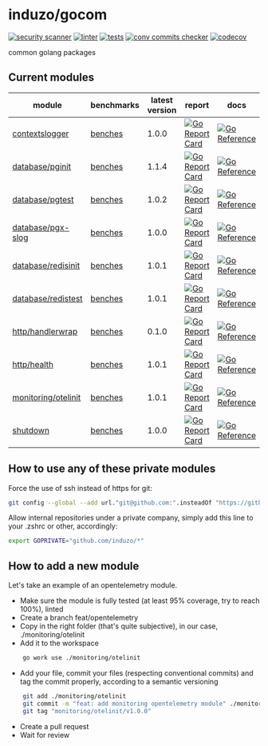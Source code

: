 # induzo/gocom

[![security scanner](https://github.com/induzo/gocom/actions/workflows/sec-scanner.yml/badge.svg)](https://github.com/induzo/gocom/actions/workflows/sec-scanner.yml) [![linter](https://github.com/induzo/gocom/actions/workflows/linter.yml/badge.svg)](https://github.com/induzo/gocom/actions/workflows/linter.yml) [![tests](https://github.com/induzo/gocom/actions/workflows/tests.yml/badge.svg)](https://github.com/induzo/gocom/actions/workflows/tests.yml) [![conv commits checker](https://github.com/induzo/gocom/actions/workflows/conv-commits-checker.yml/badge.svg)](https://github.com/induzo/gocom/actions/workflows/conv-commits-checker.yml) [![codecov](https://codecov.io/gh/induzo/gocom/branch/main/graph/badge.svg?token=UBWDRLOYDU)](https://codecov.io/gh/induzo/gocom)

common golang packages

## Current modules

| module                                     | benchmarks                                                    | latest version | report                                                                                                                                                                       | docs                                                                                                                                                        |
| ------------------------------------------ | ------------------------------------------------------------- | -------------- | ---------------------------------------------------------------------------------------------------------------------------------------------------------------------------- | ----------------------------------------------------------------------------------------------------------------------------------------------------------- |
| [contextslogger](contextslogger)           | [benches](https://induzo.github.io/gocom/contextslogger)      | 1.0.0          | [![Go Report Card](https://goreportcard.com/badge/github.com/induzo/gocom/contextslogger)](https://goreportcard.com/report/github.com/induzo/gocom/contextslogger)           | [![Go Reference](https://pkg.go.dev/badge/github.com/induzo/gocom/contextslogger.svg)](https://pkg.go.dev/github.com/induzo/gocom/contextslogger)           |
| [database/pginit](database/pginit)         | [benches](https://induzo.github.io/gocom/database/pginit)     | 1.1.4          | [![Go Report Card](https://goreportcard.com/badge/github.com/induzo/gocom/database/pginit)](https://goreportcard.com/report/github.com/induzo/gocom/database/pginit)         | [![Go Reference](https://pkg.go.dev/badge/github.com/induzo/gocom/database/pginit.svg)](https://pkg.go.dev/github.com/induzo/gocom/database/pginit)         |
| [database/pgtest](database/pgtest)         | [benches](https://induzo.github.io/gocom/database/pgtest)     | 1.0.2          | [![Go Report Card](https://goreportcard.com/badge/github.com/induzo/gocom/database/pgtest)](https://goreportcard.com/report/github.com/induzo/gocom/database/pgtest)         | [![Go Reference](https://pkg.go.dev/badge/github.com/induzo/gocom/database/pgtest.svg)](https://pkg.go.dev/github.com/induzo/gocom/database/pgtest)         |
| [database/pgx-slog](database/pgx-slog)     | [benches](https://induzo.github.io/gocom/database/pgx-slog)   | 1.0.0          | [![Go Report Card](https://goreportcard.com/badge/github.com/induzo/gocom/database/pgx-slog)](https://goreportcard.com/report/github.com/induzo/gocom/database/pgx-slog)     | [![Go Reference](https://pkg.go.dev/badge/github.com/induzo/gocom/database/pgx-slog.svg)](https://pkg.go.dev/github.com/induzo/gocom/database/pgx-slog)     |
| [database/redisinit](database/redisinit)   | [benches](https://induzo.github.io/gocom/database/redisinit)  | 1.0.1          | [![Go Report Card](https://goreportcard.com/badge/github.com/induzo/gocom/database/redisinit)](https://goreportcard.com/report/github.com/induzo/gocom/database/redisinit)   | [![Go Reference](https://pkg.go.dev/badge/github.com/induzo/gocom/database/redisinit.svg)](https://pkg.go.dev/github.com/induzo/gocom/database/redisinit)   |
| [database/redistest](database/redistest)   | [benches](https://induzo.github.io/gocom/database/redistest)  | 1.0.1          | [![Go Report Card](https://goreportcard.com/badge/github.com/induzo/gocom/database/redistest)](https://goreportcard.com/report/github.com/induzo/gocom/database/redistest)   | [![Go Reference](https://pkg.go.dev/badge/github.com/induzo/gocom/database/redistest.svg)](https://pkg.go.dev/github.com/induzo/gocom/database/redistest)   |
| [http/handlerwrap](http/handlerwrap)       | [benches](https://induzo.github.io/gocom/http/handlerwrap)    | 0.1.0          | [![Go Report Card](https://goreportcard.com/badge/github.com/induzo/gocom/http/handlerwrap)](https://goreportcard.com/report/github.com/induzo/gocom/http/handlerwrap)       | [![Go Reference](https://pkg.go.dev/badge/github.com/induzo/gocom/http/handlerwrap.svg)](https://pkg.go.dev/github.com/induzo/gocom/http/handlerwrap)       |
| [http/health](http/health)                 | [benches](https://induzo.github.io/gocom/http/health)         | 1.0.1          | [![Go Report Card](https://goreportcard.com/badge/github.com/induzo/gocom/http/health)](https://goreportcard.com/report/github.com/induzo/gocom/http/health)                 | [![Go Reference](https://pkg.go.dev/badge/github.com/induzo/gocom/http/health.svg)](https://pkg.go.dev/github.com/induzo/gocom/http/health)                 |
| [monitoring/otelinit](monitoring/otelinit) | [benches](https://induzo.github.io/gocom/monitoring/otelinit) | 1.0.1          | [![Go Report Card](https://goreportcard.com/badge/github.com/induzo/gocom/monitoring/otelinit)](https://goreportcard.com/report/github.com/induzo/gocom/monitoring/otelinit) | [![Go Reference](https://pkg.go.dev/badge/github.com/induzo/gocom/monitoring/otelinit.svg)](https://pkg.go.dev/github.com/induzo/gocom/monitoring/otelinit) |
| [shutdown](shutdown)                       | [benches](https://induzo.github.io/gocom/shutdown)            | 1.0.0          | [![Go Report Card](https://goreportcard.com/badge/github.com/induzo/gocom/shutdown)](https://goreportcard.com/report/github.com/induzo/gocom/shutdown)                       | [![Go Reference](https://pkg.go.dev/badge/github.com/induzo/gocom/shutdown.svg)](https://pkg.go.dev/github.com/induzo/gocom/shutdown)                       |

## How to use any of these private modules

Force the use of ssh instead of https for git:

```bash
git config --global --add url."git@github.com:".insteadOf "https://github.com/"
```

Allow internal repositories under a private company, simply add this line to your .zshrc or other, accordingly:

```bash
export GOPRIVATE="github.com/induzo/*"
```

## How to add a new module

Let's take an example of an opentelemetry module.

- Make sure the module is fully tested (at least 95% coverage, try to reach 100%), linted
- Create a branch feat/opentelemetry
- Copy in the right folder (that's quite subjective), in our case, ./monitoring/otelinit
- Add it to the workspace

```bash
    go work use ./monitoring/otelinit
```

- Add your file, commit your files (respecting conventional commits) and tag the commit properly, according to a semantic versioning

```bash
    git add ./monitoring/otelinit
    git commit -m "feat: add monitoring opentelemetry module" ./monitoring/otelinit
    git tag "monitoring/otelinit/v1.0.0"
```

- Create a pull request
- Wait for review
